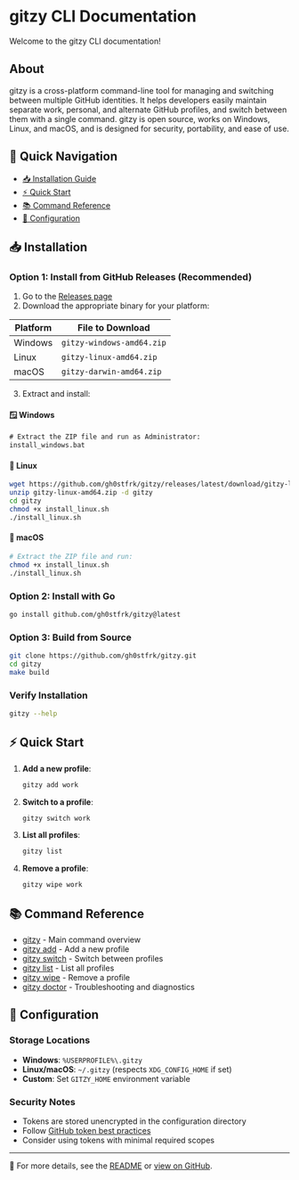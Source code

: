 # gitzy CLI Documentation

Welcome to the gitzy CLI documentation!

## About

gitzy is a cross-platform command-line tool for managing and switching between multiple GitHub identities. It helps developers easily maintain separate work, personal, and alternate GitHub profiles, and switch between them with a single command. gitzy is open source, works on Windows, Linux, and macOS, and is designed for security, portability, and ease of use.

## 🚀 Quick Navigation

- [📥 Installation Guide](#installation)
- [⚡ Quick Start](#quick-start)
- [📚 Command Reference](#command-reference)
- [🔧 Configuration](#configuration)

## 📥 Installation

### Option 1: Install from GitHub Releases (Recommended)

1. Go to the [Releases page](https://github.com/gh0stfrk/gitzy/releases)
2. Download the appropriate binary for your platform:

| Platform | File to Download |
|----------|------------------|
| Windows  | `gitzy-windows-amd64.zip` |
| Linux    | `gitzy-linux-amd64.zip` |
| macOS    | `gitzy-darwin-amd64.zip` |

3. Extract and install:

#### 🪟 Windows
```cmd
# Extract the ZIP file and run as Administrator:
install_windows.bat
```

#### 🐧 Linux
```bash
wget https://github.com/gh0stfrk/gitzy/releases/latest/download/gitzy-linux-amd64.zip
unzip gitzy-linux-amd64.zip -d gitzy
cd gitzy
chmod +x install_linux.sh
./install_linux.sh
```

#### 🍎 macOS
```bash
# Extract the ZIP file and run:
chmod +x install_linux.sh
./install_linux.sh
```

### Option 2: Install with Go

```bash
go install github.com/gh0stfrk/gitzy@latest
```

### Option 3: Build from Source

```bash
git clone https://github.com/gh0stfrk/gitzy.git
cd gitzy
make build
```

### Verify Installation

```bash
gitzy --help
```

## ⚡ Quick Start

1. **Add a new profile**:
   ```bash
   gitzy add work
   ```

2. **Switch to a profile**:
   ```bash
   gitzy switch work
   ```

3. **List all profiles**:
   ```bash
   gitzy list
   ```

4. **Remove a profile**:
   ```bash
   gitzy wipe work
   ```

## 📚 Command Reference

- [gitzy](cli/gitzy.md) - Main command overview
- [gitzy add](cli/gitzy_add.md) - Add a new profile
- [gitzy switch](cli/gitzy_switch.md) - Switch between profiles
- [gitzy list](cli/gitzy_list.md) - List all profiles
- [gitzy wipe](cli/gitzy_wipe.md) - Remove a profile
- [gitzy doctor](cli/gitzy_doctor.md) - Troubleshooting and diagnostics

## 🔧 Configuration

### Storage Locations

- **Windows**: `%USERPROFILE%\.gitzy`
- **Linux/macOS**: `~/.gitzy` (respects `XDG_CONFIG_HOME` if set)
- **Custom**: Set `GITZY_HOME` environment variable

### Security Notes

- Tokens are stored unencrypted in the configuration directory
- Follow [GitHub token best practices](https://docs.github.com/en/authentication/keeping-your-account-and-data-secure/creating-a-personal-access-token)
- Consider using tokens with minimal required scopes

---

📖 For more details, see the [README](../README.md) or [view on GitHub](https://github.com/gh0stfrk/gitzy#readme).
